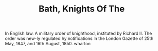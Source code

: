 ---
title: Bath, Knights Of The
permalink: "/definitions/bath-knights-of-the.html"
body: In English Iaw. A military order of knighthood, instituted by Richard II. The
  order was new-Iy regulated hy notifications ln the London Gazette of 25th May, 1847,
  and 16th August, 1850. wharton
published_at: '2018-07-07'
layout: post
---
